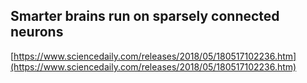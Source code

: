 ## Smarter brains run on sparsely connected neurons
  
  [https://www.sciencedaily.com/releases/2018/05/180517102236.htm](https://www.sciencedaily.com/releases/2018/05/180517102236.htm)